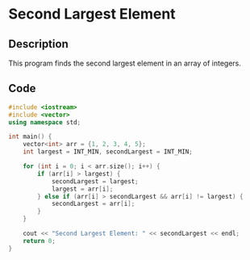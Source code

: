 # Second Largest Element

## Description
This program finds the second largest element in an array of integers.

## Code
```cpp
#include <iostream>
#include <vector>
using namespace std;

int main() {
    vector<int> arr = {1, 2, 3, 4, 5};
    int largest = INT_MIN, secondLargest = INT_MIN;

    for (int i = 0; i < arr.size(); i++) {
        if (arr[i] > largest) {
            secondLargest = largest;
            largest = arr[i];
        } else if (arr[i] > secondLargest && arr[i] != largest) {
            secondLargest = arr[i];
        }
    }

    cout << "Second Largest Element: " << secondLargest << endl;
    return 0;
}
```
